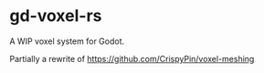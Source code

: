 # gd-voxel-rs
A WIP voxel system for Godot.

Partially a rewrite of https://github.com/CrispyPin/voxel-meshing

